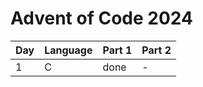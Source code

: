 # Advent of Code 2024

| Day | Language | Part 1 | Part 2 |
| --- | -------- | ------ | ------ |
| 1 | C | done | - | 
